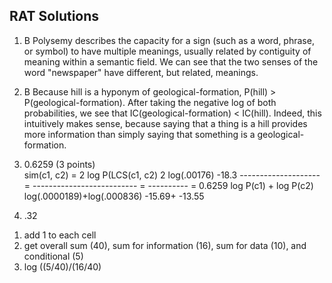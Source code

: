 RAT Solutions
---
1. B 
    Polysemy describes the capacity for a sign (such as a word, phrase, or symbol) to have multiple meanings, usually related by contiguity of meaning within a semantic field. We can see that the two senses of the word "newspaper" have different, but related, meanings.
2. B 
    Because hill is a hyponym of geological-formation, P(hill) > P(geological-formation). After taking the negative log of both probabilities, we see that IC(geological-formation) < IC(hill). Indeed, this intuitively makes sense, because saying that a thing is a hill provides more information than simply saying that something is a geological-formation.
3. 0.6259 (3 points)  
  sim(c1, c2) =  2 log P(LCS(c1, c2)   2 log(.00176)                  -18.3
                -------------------- = -------------------------- = ----------      = 0.6259
                log P(c1) + log P(c2)  log(.0000189)+log(.000836)    -15.69+ -13.55
    
4. .32 
1) add 1 to each cell
2) get overall sum (40), sum for information (16), sum for data (10), and conditional (5)
3) log ((5/40)/(16/40)